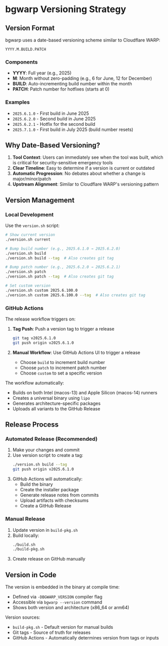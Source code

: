 # bgwarp Versioning Strategy

## Version Format

bgwarp uses a date-based versioning scheme similar to Cloudflare WARP:

```
YYYY.M.BUILD.PATCH
```

### Components

- **YYYY**: Full year (e.g., 2025)
- **M**: Month without zero-padding (e.g., 6 for June, 12 for December)
- **BUILD**: Auto-incrementing build number within the month
- **PATCH**: Patch number for hotfixes (starts at 0)

### Examples

- `2025.6.1.0` - First build in June 2025
- `2025.6.2.0` - Second build in June 2025
- `2025.6.2.1` - Hotfix for the second build
- `2025.7.1.0` - First build in July 2025 (build number resets)

## Why Date-Based Versioning?

1. **Tool Context**: Users can immediately see when the tool was built, which is critical for security-sensitive emergency tools
2. **Clear Timeline**: Easy to determine if a version is current or outdated
3. **Automatic Progression**: No debates about whether a change is major/minor/patch
4. **Upstream Alignment**: Similar to Cloudflare WARP's versioning pattern

## Version Management

### Local Development

Use the `version.sh` script:

```bash
# Show current version
./version.sh current

# Bump build number (e.g., 2025.6.1.0 → 2025.6.2.0)
./version.sh build
./version.sh build --tag  # Also creates git tag

# Bump patch number (e.g., 2025.6.2.0 → 2025.6.2.1)
./version.sh patch
./version.sh patch --tag  # Also creates git tag

# Set custom version
./version.sh custom 2025.6.100.0
./version.sh custom 2025.6.100.0 --tag  # Also creates git tag
```

### GitHub Actions

The release workflow triggers on:

1. **Tag Push**: Push a version tag to trigger a release
   ```bash
   git tag v2025.6.1.0
   git push origin v2025.6.1.0
   ```

2. **Manual Workflow**: Use GitHub Actions UI to trigger a release
   - Choose `build` to increment build number
   - Choose `patch` to increment patch number
   - Choose `custom` to set a specific version

The workflow automatically:
- Builds on both Intel (macos-13) and Apple Silicon (macos-14) runners
- Creates a universal binary using `lipo`
- Generates architecture-specific packages
- Uploads all variants to the GitHub Release

## Release Process

### Automated Release (Recommended)

1. Make your changes and commit
2. Use version script to create a tag:
   ```bash
   ./version.sh build --tag
   git push origin v2025.6.1.0
   ```
3. GitHub Actions will automatically:
   - Build the binary
   - Create the installer package
   - Generate release notes from commits
   - Upload artifacts with checksums
   - Create a GitHub Release

### Manual Release

1. Update version in `build-pkg.sh`
2. Build locally:
   ```bash
   ./build.sh
   ./build-pkg.sh
   ```
3. Create release on GitHub manually

## Version in Code

The version is embedded in the binary at compile time:
- Defined via `-DBGWARP_VERSION` compiler flag
- Accessible via `bgwarp --version` command
- Shows both version and architecture (x86_64 or arm64)

Version sources:
- `build-pkg.sh` - Default version for manual builds
- Git tags - Source of truth for releases
- GitHub Actions - Automatically determines version from tags or inputs

